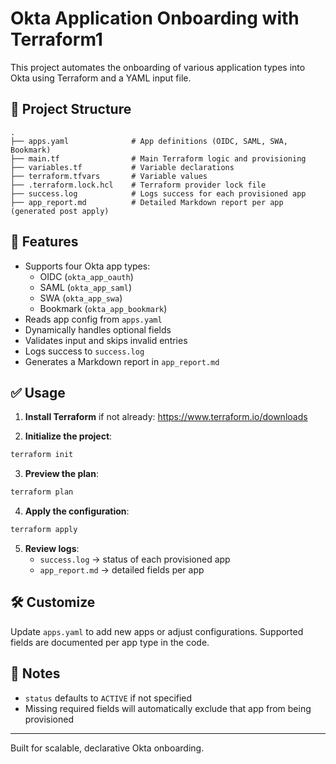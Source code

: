 
# Okta Application Onboarding with Terraform1

This project automates the onboarding of various application types into Okta using Terraform and a YAML input file.

## 📂 Project Structure

```
.
├── apps.yaml              # App definitions (OIDC, SAML, SWA, Bookmark)
├── main.tf                # Main Terraform logic and provisioning
├── variables.tf           # Variable declarations
├── terraform.tfvars       # Variable values
├── .terraform.lock.hcl    # Terraform provider lock file
├── success.log            # Logs success for each provisioned app
├── app_report.md          # Detailed Markdown report per app (generated post apply)
```

## 🚀 Features

- Supports four Okta app types:
  - OIDC (`okta_app_oauth`)
  - SAML (`okta_app_saml`)
  - SWA (`okta_app_swa`)
  - Bookmark (`okta_app_bookmark`)
- Reads app config from `apps.yaml`
- Dynamically handles optional fields
- Validates input and skips invalid entries
- Logs success to `success.log`
- Generates a Markdown report in `app_report.md`

## ✅ Usage

1. **Install Terraform** if not already:
   https://www.terraform.io/downloads

2. **Initialize the project**:

```bash
terraform init
```

3. **Preview the plan**:

```bash
terraform plan
```

4. **Apply the configuration**:

```bash
terraform apply
```

5. **Review logs**:
   - `success.log` → status of each provisioned app
   - `app_report.md` → detailed fields per app

## 🛠 Customize

Update `apps.yaml` to add new apps or adjust configurations. Supported fields are documented per app type in the code.

## 📌 Notes

- `status` defaults to `ACTIVE` if not specified
- Missing required fields will automatically exclude that app from being provisioned

---

Built for scalable, declarative Okta onboarding.
